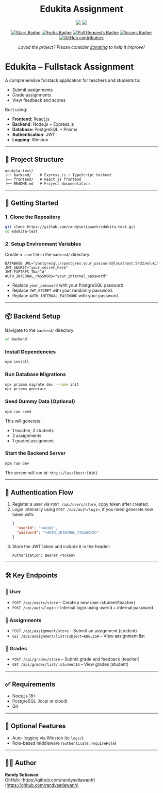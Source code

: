 <h1 align="center">Edukita Assignment</h1>

<div align="center">
<a href="https://twitter.com/randysetiawn"><img src="https://img.shields.io/twitter/follow/randysetiawn.svg?style=social"/></a>
<a href="https://github.com/randysetiawanh"><img src="https://img.shields.io/github/followers/randysetiawanh?label=Follow%20randysetiawanh&style=social"/></a>
<br>

<a href="https://github.com/randysetiawanh/edukita-test/stargazers"><img src="https://img.shields.io/github/stars/randysetiawanh/edukita-test" alt="Stars Badge"/></a>
<a href="https://github.com/randysetiawanh/edukita-test/network/members"><img src="https://img.shields.io/github/forks/randysetiawanh/edukita-test" alt="Forks Badge"/></a>
<a href="https://github.com/randysetiawanh/edukita-test/pulls"><img src="https://img.shields.io/github/issues-pr/randysetiawanh/edukita-test" alt="Pull Requests Badge"/></a>
<a href="https://github.com/randysetiawanh/edukita-test/issues"><img src="https://img.shields.io/github/issues/randysetiawanh/edukita-test" alt="Issues Badge"/></a>
<a href="https://github.com/randysetiawanh/edukita-test/graphs/contributors"><img alt="GitHub contributors" src="https://img.shields.io/github/contributors/randysetiawanh/edukita-test?color=2b9348"></a>

<i>Loved the project? Please consider <a href="https://paypal.me/randysetiawanh">donating</a> to help it improve!</i>
</div>


# Edukita – Fullstack Assignment

A comprehensive fullstack application for teachers and students to:
- Submit assignments
- Grade assignments
- View feedback and scores

Built using:
- **Frontend:** React.js
- **Backend:** Node.js + Express.js
- **Database:** PostgreSQL + Prisma
- **Authentication:** JWT
- **Logging:** Winston

---

## 📁 Project Structure

```
edukita-test/
├── backend/    # Express.js + TypeScript backend
├── frontend/   # React.js frontend
├── README.md   # Project documentation
```

---

## 🚀 Getting Started

### 1. Clone the Repository

```bash
git clone https://github.com/randysetiawanh/edukita-test.git
cd edukita-test
```

### 2. Setup Environment Variables

Create a `.env` file in the `backend/` directory:

```env
DATABASE_URL="postgresql://postgres:your_password@localhost:5432/edukita_test"
JWT_SECRET="your_secret_here"
JWT_EXPIRES_IN="1d"
AUTH_INTERNAL_PASSWORD="your_internal_password"
```

- Replace `your_password` with your PostgreSQL password.
- Replace `JWT_SECRET` with your randomly password.
- Replace `AUTH_INTERNAL_PASSWORD` with your password.

---

## 📦 Backend Setup

Navigate to the `backend/` directory:

```bash
cd backend
```

### Install Dependencies

```bash
npm install
```

### Run Database Migrations

```bash
npx prisma migrate dev --name init
npx prisma generate
```

### Seed Dummy Data (Optional)

```bash
npm run seed
```

This will generate:
- 1 teacher, 2 students
- 2 assignments
- 1 graded assignment

### Start the Backend Server

```bash
npm run dev
```

The server will run at: `http://localhost:10101`

---

<!--## 🖥️ Frontend Setup-->

<!--Navigate to the `frontend/` directory:-->

<!--```bash-->
<!--cd ../frontend-->
<!--```-->

<!--### Install Dependencies-->

<!--```bash-->
<!--npm install-->
<!--```-->

<!--### Start the Frontend Server-->

<!--```bash-->
<!--npm start-->
<!--```-->

<!--The application will run at: `http://localhost:3000`-->

<!------->

## 🔐 Authentication Flow

1. Register a user via `POST /api/users/store`, copy token after created.
2. Login internally using `POST /api/auth/login`, if you need generate new token with:
   ```json
   {
     "userId": "<uuid>",
     "password": "<AUTH_INTERNAL_PASSWORD>"
   }
   ```
3. Store the JWT token and include it in the header:
   ```
   Authorization: Bearer <token>
   ```

---

## 🛠 Key Endpoints

### 🧑 User
- `POST /api/users/store` – Create a new user (student/teacher)
- `POST /api/auth/login` – Internal login using userId + internal password

### 📝 Assignments
- `POST /api/assignment/store` – Submit an assignment (student)
- `GET /api/assignment/list?subject=ENGLISH` – View assignment list

### 🏁 Grades
- `POST /api/grades/store` – Submit grade and feedback (teacher)
- `GET /api/grades/list/:studentId` – View grades (student)

---

## ✅ Requirements
- Node.js 18+
- PostgreSQL (local or cloud)
- Git

---

## 🤖 Optional Features
- Auto-logging via Winston (to `logs/`)
- Role-based middleware (`authenticate`, `requireRole`)
<!--- Dummy AI feedback ready for frontend integration-->

---

## 👨‍💻 Author
**Randy Setiawan**  
GitHub: [https://github.com/randysetiawanh](https://github.com/randysetiawanh)
